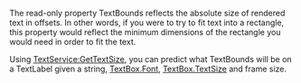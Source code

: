 The read-only property TextBounds reflects the absolute size of rendered
text in offsets. In other words, if you were to try to fit text into a
rectangle, this property would reflect the minimum dimensions of the
rectangle you would need in order to fit the text.

Using [TextService:GetTextSize](https://create.roblox.com/docs/reference/engine/classes/TextService#GetTextSize), you can predict what TextBounds will be
on a TextLabel given a string, [TextBox.Font](https://create.roblox.com/docs/reference/engine/classes/TextBox#Font), [TextBox.TextSize](https://create.roblox.com/docs/reference/engine/classes/TextBox#TextSize) and
frame size.